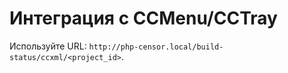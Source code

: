 Интеграция с CCMenu/CCTray
==========================

Используйте URL: `http://php-censor.local/build-status/ccxml/<project_id>`.
